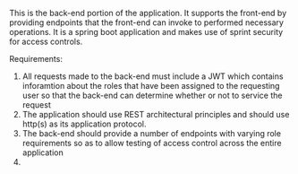 This is the back-end portion of the application.  It supports the front-end
by providing endpoints that the front-end can invoke to performed necessary
operations.  It is a spring boot application and makes use of sprint security
for access controls.

Requirements:
1. All requests made to the back-end must include a JWT which contains inforamtion
about the roles that have been assigned to the requesting user so that the
back-end can determine whether or not to service the request
2. The application should use REST architectural principles and should use 
http(s) as its application protocol.
3. The back-end should provide a number of endpoints with varying role requirements
so as to allow testing of access control across the entire application
4. 